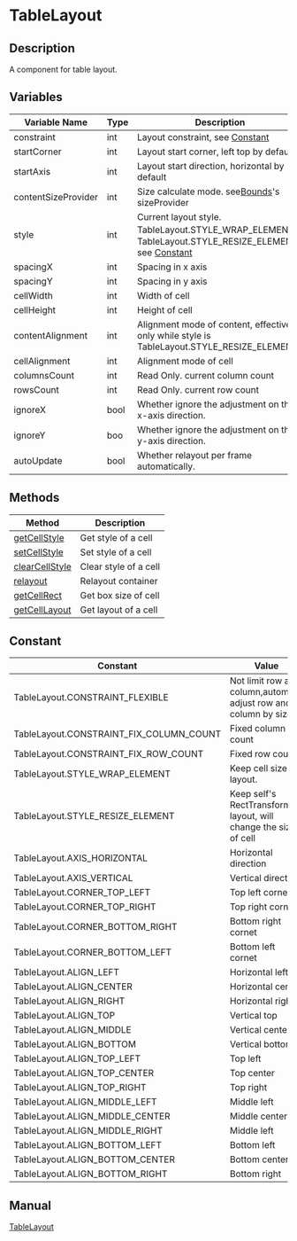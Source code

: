 # TableLayout

## Description
A component for table layout.

## Variables
| Variable Name   |   Type      |  Description        |
| ------------- |-------------|-------------|
| constraint | int | Layout constraint, see [Constant](#_4) |
| startCorner | int | Layout start corner, left top by default |
| startAxis | int | Layout start direction, horizontal by default |
| contentSizeProvider | int | Size calculate mode. see[Bounds](Bounds.md)'s sizeProvider |
| style | int | Current layout style. TableLayout.STYLE_WRAP_ELEMENT、TableLayout.STYLE_RESIZE_ELEMENT. see [Constant](#_4)|
| spacingX | int | Spacing in x axis |
| spacingY | int | Spacing in y axis |
| cellWidth | int | Width of cell|
| cellHeight | int | Height of cell |
| contentAlignment | int | Alignment mode of content, effective only while style is TableLayout.STYLE_RESIZE_ELEMENT. |
| cellAlignment | int | Alignment mode of cell |
| columnsCount | int | Read Only. current column count |
| rowsCount | int |  Read Only. current row count |
| ignoreX | bool | Whether ignore the adjustment on the x-axis direction. |
| ignoreY | boo | Whether ignore the adjustment on the y-axis direction. |
| autoUpdate | bool | Whether relayout per frame automatically. |

## Methods
| Method        | Description          |
| ------------- |-------------|
| [getCellStyle](tablelayout_getCellStyle.md) | Get style of a cell |
| [setCellStyle](tablelayout_setCellStyle.md) | Set style of a cell |
| [clearCellStyle](tablelayout_clearCellStyle.md) | Clear style of a cell |
| [relayout](tablelayout_relayout.md) | Relayout container |
| [getCellRect](tablelayout_getCellRect.md) | Get box size of cell |
| [getCellLayout](tablelayout_getCellLayout.md) | Get layout of a cell |

## Constant
| Constant         |   Value      |  Description        |
| ------------- |-------------|-------------|
| TableLayout.CONSTRAINT_FLEXIBLE | Not limit row and column,automally adjust row and column by size  |
| TableLayout.CONSTRAINT_FIX_COLUMN_COUNT | Fixed column count  |
| TableLayout.CONSTRAINT_FIX_ROW_COUNT | Fixed row count  |
| TableLayout.STYLE_WRAP_ELEMENT | Keep cell size to layout.  |
| TableLayout.STYLE_RESIZE_ELEMENT | Keep self's RectTransform to layout, will change the size of cell  |
| TableLayout.AXIS_HORIZONTAL |  Horizontal direction    |
| TableLayout.AXIS_VERTICAL | Vertical direction |
| TableLayout.CORNER_TOP_LEFT | Top left corner  |
| TableLayout.CORNER_TOP_RIGHT | Top right cornet  |
| TableLayout.CORNER_BOTTOM_RIGHT | Bottom right cornet  |
| TableLayout.CORNER_BOTTOM_LEFT | Bottom left cornet  |
| TableLayout.ALIGN_LEFT | Horizontal left  |
| TableLayout.ALIGN_CENTER | Horizontal center  |
| TableLayout.ALIGN_RIGHT | Horizontal right  |
| TableLayout.ALIGN_TOP | Vertical top  |
| TableLayout.ALIGN_MIDDLE | Vertical center  |
| TableLayout.ALIGN_BOTTOM | Vertical bottom  |
| TableLayout.ALIGN_TOP_LEFT | Top left  |
| TableLayout.ALIGN_TOP_CENTER | Top center  |
| TableLayout.ALIGN_TOP_RIGHT | Top right  |
| TableLayout.ALIGN_MIDDLE_LEFT | Middle left   |
| TableLayout.ALIGN_MIDDLE_CENTER |Middle center  |
| TableLayout.ALIGN_MIDDLE_RIGHT | Middle left  |
| TableLayout.ALIGN_BOTTOM_LEFT | Bottom left  |
| TableLayout.ALIGN_BOTTOM_CENTER |Bottom center|
| TableLayout.ALIGN_BOTTOM_RIGHT | Bottom right  |

## Manual
[TableLayout](http://docs.qiciengine.com/manual/Sample/TableLayout.html)